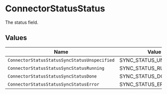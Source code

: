 # ConnectorStatusStatus

The status field.


## Values

| Name                                         | Value                                        |
| -------------------------------------------- | -------------------------------------------- |
| `ConnectorStatusStatusSyncStatusUnspecified` | SYNC_STATUS_UNSPECIFIED                      |
| `ConnectorStatusStatusSyncStatusRunning`     | SYNC_STATUS_RUNNING                          |
| `ConnectorStatusStatusSyncStatusDone`        | SYNC_STATUS_DONE                             |
| `ConnectorStatusStatusSyncStatusError`       | SYNC_STATUS_ERROR                            |